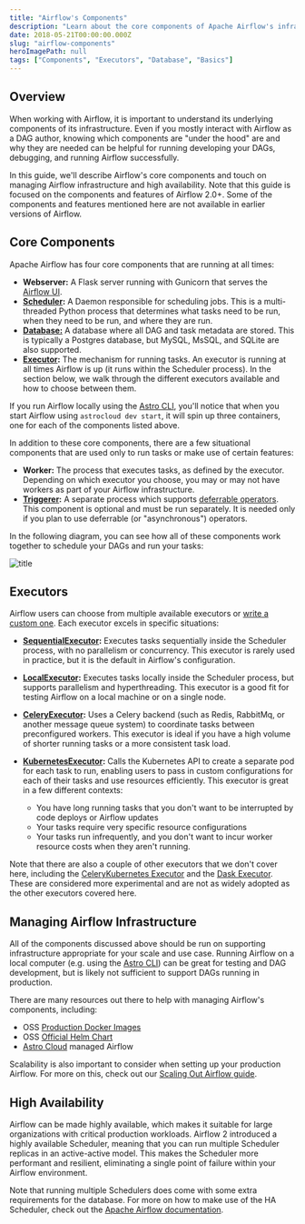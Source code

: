 ```yaml
---
title: "Airflow's Components"
description: "Learn about the core components of Apache Airflow's infrastructure."
date: 2018-05-21T00:00:00.000Z
slug: "airflow-components"
heroImagePath: null
tags: ["Components", "Executors", "Database", "Basics"]
---
```


## Overview

When working with Airflow, it is important to understand its underlying components of its infrastructure. Even if you mostly interact with Airflow as a DAG author, knowing which components are "under the hood" are and why they are needed can be helpful for running developing your DAGs, debugging, and running Airflow successfully.

In this guide, we'll describe Airflow's core components and touch on managing Airflow infrastructure and high availability. Note that this guide is focused on the components and features of Airflow 2.0+. Some of the components and features mentioned here are not available in earlier versions of Airflow.

## Core Components

Apache Airflow has four core components that are running at all times: 

- **Webserver:** A Flask server running with Gunicorn that serves the [Airflow UI](https://www.astronomer.io/guides/airflow-ui/).
- **[Scheduler](https://airflow.apache.org/docs/apache-airflow/stable/concepts/scheduler.html):** A Daemon responsible for scheduling jobs. This is a multi-threaded Python process that determines what tasks need to be run, when they need to be run, and where they are run.
- **[Database:](https://airflow.apache.org/docs/apache-airflow/stable/howto/set-up-database.html)** A database where all DAG and task metadata are stored. This is typically a Postgres database, but MySQL, MsSQL, and SQLite are also supported.
- **[Executor](https://airflow.apache.org/docs/apache-airflow/stable/executor/index.html):** The mechanism for running tasks. An executor is running at all times Airflow is up (it runs within the Scheduler process). In the section below, we walk through the different executors available and how to choose between them.

If you run Airflow locally using the [Astro CLI](https://docs.astronomer.io/astro/install-cli), you'll notice that when you start Airflow using `astrocloud dev start`, it will spin up three containers, one for each of the components listed above.

In addition to these core components, there are a few situational components that are used only to run tasks or make use of certain features:

- **Worker:** The process that executes tasks, as defined by the executor. Depending on which executor you choose, you may or may not have workers as part of your Airflow infrastructure.
- **[Triggerer](https://airflow.apache.org/docs/apache-airflow/stable/concepts/deferring.html):** A separate process which supports [deferrable operators](https://www.astronomer.io/guides/deferrable-operators). This component is optional and must be run separately. It is needed only if you plan to use deferrable (or "asynchronous") operators. 

In the following diagram, you can see how all of these components work together to schedule your DAGs and run your tasks:

![title](https://assets2.astronomer.io/main/guides/airflow_component_relationship_fixed.png)

## Executors

Airflow users can choose from multiple available executors or [write a custom one](https://airflow.apache.org/docs/apache-airflow/stable/executor/index.html). Each executor excels in specific situations:

- **[SequentialExecutor](https://airflow.apache.org/docs/apache-airflow/stable/executor/sequential.html):** Executes tasks sequentially inside the Scheduler process, with no parallelism or concurrency. This executor is rarely used in practice, but it is the default in Airflow's configuration.
- **[LocalExecutor](https://airflow.apache.org/docs/apache-airflow/stable/executor/local.html):** Executes tasks locally inside the Scheduler process, but supports parallelism and hyperthreading. This executor is a good fit for testing Airflow on a local machine or on a single node.
- **[CeleryExecutor](https://airflow.apache.org/docs/apache-airflow/stable/executor/celery.html):** Uses a Celery backend (such as Redis, RabbitMq, or another message queue system) to coordinate tasks between preconfigured workers. This executor is ideal if you have a high volume of shorter running tasks or a more consistent task load.
- **[KubernetesExecutor](https://airflow.apache.org/docs/apache-airflow/stable/executor/kubernetes.html):** Calls the Kubernetes API to create a separate pod for each task to run, enabling users to pass in custom configurations for each of their tasks and use resources efficiently. This executor is great in a few different contexts: 

    - You have long running tasks that you don't want to be interrupted by code deploys or Airflow updates
    - Your tasks require very specific resource configurations
    - Your tasks run infrequently, and you don't want to incur worker resource costs when they aren't running.

Note that there are also a couple of other executors that we don't cover here, including the [CeleryKubernetes Executor](https://airflow.apache.org/docs/apache-airflow/stable/executor/celery_kubernetes.html) and the [Dask Executor](https://airflow.apache.org/docs/apache-airflow/stable/executor/dask.html). These are considered more experimental and are not as widely adopted as the other executors covered here.

## Managing Airflow Infrastructure

All of the components discussed above should be run on supporting infrastructure appropriate for your scale and use case. Running Airflow on a local computer (e.g. using the [Astro CLI](https://docs.astronomer.io/astro/install-cli)) can be great for testing and DAG development, but is likely not sufficient to support DAGs running in production. 

There are many resources out there to help with managing Airflow's components, including:

- OSS [Production Docker Images](https://airflow.apache.org/docs/apache-airflow/stable/installation/index.html#using-production-docker-images)
- OSS [Official Helm Chart](https://airflow.apache.org/docs/apache-airflow/stable/installation/index.html#using-official-airflow-helm-chart)
- [Astro Cloud](https://www.astronomer.io/product/) managed Airflow

Scalability is also important to consider when setting up your production Airflow. For more on this, check out our [Scaling Out Airflow guide](https://www.astronomer.io/guides/airflow-scaling-workers/).

## High Availability

Airflow can be made highly available, which makes it suitable for large organizations with critical production workloads. Airflow 2 introduced a highly available Scheduler, meaning that you can run multiple Scheduler replicas in an active-active model. This makes the Scheduler more performant and resilient, eliminating a single point of failure within your Airflow environment. 

Note that running multiple Schedulers does come with some extra requirements for the database. For more on how to make use of the HA Scheduler, check out the [Apache Airflow documentation](https://airflow.apache.org/docs/apache-airflow/stable/concepts/scheduler.html#running-more-than-one-scheduler).
